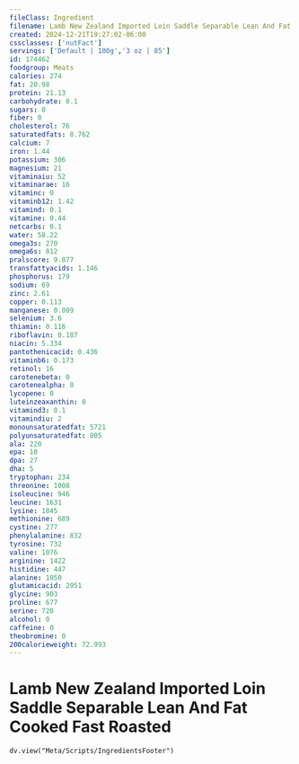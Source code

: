 ```yaml
---
fileClass: Ingredient
filename: Lamb New Zealand Imported Loin Saddle Separable Lean And Fat Cooked Fast Roasted
created: 2024-12-21T19:27:02-06:00
cssclasses: ['nutFact']
servings: ['Default | 100g','3 oz | 85']
id: 174462
foodgroup: Meats
calories: 274
fat: 20.98
protein: 21.13
carbohydrate: 0.1
sugars: 0
fiber: 0
cholesterol: 76
saturatedfats: 8.762
calcium: 7
iron: 1.44
potassium: 306
magnesium: 21
vitaminaiu: 52
vitaminarae: 16
vitaminc: 0
vitaminb12: 1.42
vitamind: 0.1
vitamine: 0.44
netcarbs: 0.1
water: 58.22
omega3s: 270
omega6s: 812
pralscore: 9.877
transfattyacids: 1.146
phosphorus: 179
sodium: 69
zinc: 2.61
copper: 0.113
manganese: 0.009
selenium: 3.6
thiamin: 0.116
riboflavin: 0.187
niacin: 5.334
pantothenicacid: 0.436
vitaminb6: 0.173
retinol: 16
carotenebeta: 0
carotenealpha: 0
lycopene: 0
luteinzeaxanthin: 0
vitamind3: 0.1
vitamindiu: 2
monounsaturatedfat: 5721
polyunsaturatedfat: 805
ala: 220
epa: 18
dpa: 27
dha: 5
tryptophan: 234
threonine: 1008
isoleucine: 946
leucine: 1631
lysine: 1845
methionine: 689
cystine: 277
phenylalanine: 832
tyrosine: 732
valine: 1076
arginine: 1422
histidine: 447
alanine: 1050
glutamicacid: 2951
glycine: 903
proline: 677
serine: 720
alcohol: 0
caffeine: 0
theobromine: 0
200calorieweight: 72.993
---
```


# Lamb New Zealand Imported Loin Saddle Separable Lean And Fat Cooked Fast Roasted

```dataviewjs
dv.view("Meta/Scripts/IngredientsFooter")
```